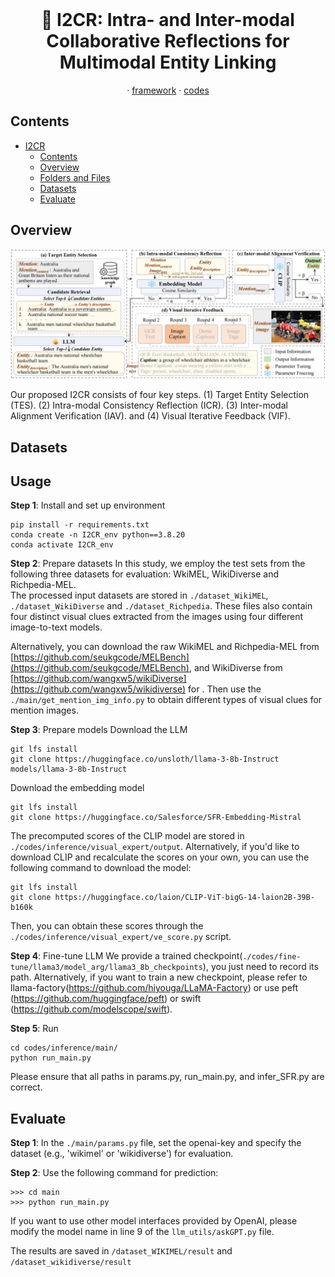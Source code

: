 <br />
<p align="center">
  <h1 align="center"> 🔭 I2CR: Intra- and Inter-modal Collaborative Reflections for Multimodal Entity Linking</h1>
<!--   <h3 align="center">SpatialMQA: A new benchmark dataset for spatial reasoning of MLLMs.</h3> -->
  
  <p align="center">  
<!--     <a href="https://arxiv.org/abs/2205.00363">arxiv</a> -->
    ·
    <a href="https://github.com/ziyan-xiaoyu/SpatialMQA/blob/master/figures/framework.png">framework</a>
    ·
    <a href="https://github.com/ziyan-xiaoyu/I2CR/blob/master/codes/inference/main/run_main.py">codes</a>
<!--     <a href="https://paperswithcode.com/sota/visual-reasoning-on-vsr">benchmark</a> -->
    
  </p>
</p>



## Contents
- [I2CR](#I2CR)
  - [Contents](#contents)
  - [Overview](#overview)
  - [Folders and Files](#folders-and-files)
  - [Datasets](#datasets)
  - [Evaluate](#evaluate)

## Overview
<img src="/figures/framework.png"/>

Our proposed I2CR consists of four key steps. (1) Target Entity Selection (TES). (2) Intra-modal Consistency Reflection (ICR). (3) Inter-modal Alignment Verification (IAV). and (4) Visual Iterative Feedback (VIF).


## Datasets




## Usage
**Step 1**: Install and set up environment
```
pip install -r requirements.txt
conda create -n I2CR_env python==3.8.20
conda activate I2CR_env
```

**Step 2**: Prepare datasets
In this study, we employ the test sets from the following three datasets for evaluation: WkiMEL, WikiDiverse and Richpedia-MEL.
<br>
The processed input datasets are stored in `./dataset_WikiMEL`, `./dataset_WikiDiverse` and `./dataset_Richpedia`. 
These files also contain four distinct visual clues extracted from the images using four different image-to-text models.

Alternatively, you can download the raw WikiMEL and Richpedia-MEL from [https://github.com/seukgcode/MELBench](https://github.com/seukgcode/MELBench), and WikiDiverse from [https://github.com/wangxw5/wikiDiverse](https://github.com/wangxw5/wikidiverse) for . Then use the `./main/get_mention_img_info.py` to obtain different types of visual clues for mention images.

**Step 3**: Prepare models
Download the LLM
```
git lfs install
git clone https://huggingface.co/unsloth/llama-3-8b-Instruct models/llama-3-8b-Instruct
```
Download the embedding model
```
git lfs install
git clone https://huggingface.co/Salesforce/SFR-Embedding-Mistral
```
The precomputed scores of the CLIP model are stored in `./codes/inference/visual_expert/output`. 
Alternatively, if you'd like to download CLIP and recalculate the scores on your own, you can use the following command to download the model:
```
git lfs install
git clone https://huggingface.co/laion/CLIP-ViT-bigG-14-laion2B-39B-b160k
```
Then, you can obtain these scores through the `./codes/inference/visual_expert/ve_score.py` script.

**Step 4**: Fine-tune LLM
We provide a trained checkpoint(`./codes/fine-tune/llama3/model_arg/llama3_8b_checkpoints`), you just need to record its path.
Alternatively, if you want to train a new checkpoint, please refer to llama-factory(https://github.com/hiyouga/LLaMA-Factory) or use peft (https://github.com/huggingface/peft) or swift (https://github.com/modelscope/swift).

**Step 5**: Run
```
cd codes/inference/main/
python run_main.py
```
Please ensure that all paths in params.py, run_main.py, and infer_SFR.py are correct.

## Evaluate

**Step 1**: In the `./main/params.py` file, set the openai-key and specify the dataset (e.g., 'wikimel' or 'wikidiverse') for evaluation.

**Step 2**: Use the following command for prediction:
```
>>> cd main
>>> python run_main.py
```

If you want to use other model interfaces provided by OpenAI, please modify the model name in line 9 of the `llm_utils/askGPT.py` file.

The results are saved in `/dataset_WIKIMEL/result` and `/dataset_wikidiverse/result`
